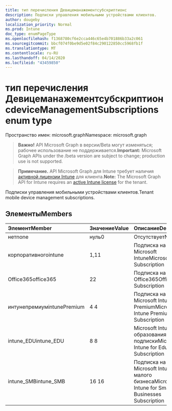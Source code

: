 ```yaml
---
title: тип перечисления Девицеманажементсубскриптионс
description: Подписки управления мобильными устройствами клиентов.
author: dougeby
localization_priority: Normal
ms.prod: Intune
doc_type: enumPageType
ms.openlocfilehash: f1368780cf6e2cca446c65e4b701886b33a2c061
ms.sourcegitcommit: bbcf074f0be9d5e02f84c290122850cc5968fb1f
ms.translationtype: MT
ms.contentlocale: ru-RU
ms.lasthandoff: 04/14/2020
ms.locfileid: "43459850"
---
```

# <a name="devicemanagementsubscriptions-enum-type"></a><span data-ttu-id="c2ecb-103">тип перечисления Девицеманажементсубскриптионс</span><span class="sxs-lookup"><span data-stu-id="c2ecb-103">deviceManagementSubscriptions enum type</span></span>

<span data-ttu-id="c2ecb-104">Пространство имен: microsoft.graph</span><span class="sxs-lookup"><span data-stu-id="c2ecb-104">Namespace: microsoft.graph</span></span>

> <span data-ttu-id="c2ecb-105">**Важно!** API Microsoft Graph в версии/Beta могут изменяться; рабочее использование не поддерживается.</span><span class="sxs-lookup"><span data-stu-id="c2ecb-105">**Important:** Microsoft Graph APIs under the /beta version are subject to change; production use is not supported.</span></span>

> <span data-ttu-id="c2ecb-106">**Примечание.** API Microsoft Graph для Intune требует наличия [активной лицензии Intune](https://go.microsoft.com/fwlink/?linkid=839381) для клиента.</span><span class="sxs-lookup"><span data-stu-id="c2ecb-106">**Note:** The Microsoft Graph API for Intune requires an [active Intune license](https://go.microsoft.com/fwlink/?linkid=839381) for the tenant.</span></span>

<span data-ttu-id="c2ecb-107">Подписки управления мобильными устройствами клиентов.</span><span class="sxs-lookup"><span data-stu-id="c2ecb-107">Tenant mobile device management subscriptions.</span></span>

## <a name="members"></a><span data-ttu-id="c2ecb-108">Элементы</span><span class="sxs-lookup"><span data-stu-id="c2ecb-108">Members</span></span>
|<span data-ttu-id="c2ecb-109">Элемент</span><span class="sxs-lookup"><span data-stu-id="c2ecb-109">Member</span></span>|<span data-ttu-id="c2ecb-110">Значение</span><span class="sxs-lookup"><span data-stu-id="c2ecb-110">Value</span></span>|<span data-ttu-id="c2ecb-111">Описание</span><span class="sxs-lookup"><span data-stu-id="c2ecb-111">Description</span></span>|
|:---|:---|:---|
|<span data-ttu-id="c2ecb-112">нет</span><span class="sxs-lookup"><span data-stu-id="c2ecb-112">none</span></span>|<span data-ttu-id="c2ecb-113">нуль</span><span class="sxs-lookup"><span data-stu-id="c2ecb-113">0</span></span>|<span data-ttu-id="c2ecb-114">Отсутствует</span><span class="sxs-lookup"><span data-stu-id="c2ecb-114">None</span></span>|
|<span data-ttu-id="c2ecb-115">корпоративного</span><span class="sxs-lookup"><span data-stu-id="c2ecb-115">intune</span></span>|<span data-ttu-id="c2ecb-116">1,1</span><span class="sxs-lookup"><span data-stu-id="c2ecb-116">1</span></span>|<span data-ttu-id="c2ecb-117">Подписка на Microsoft Intune</span><span class="sxs-lookup"><span data-stu-id="c2ecb-117">Microsoft Intune Subscription</span></span>|
|<span data-ttu-id="c2ecb-118">Office365</span><span class="sxs-lookup"><span data-stu-id="c2ecb-118">office365</span></span>|<span data-ttu-id="c2ecb-119">2</span><span class="sxs-lookup"><span data-stu-id="c2ecb-119">2</span></span>|<span data-ttu-id="c2ecb-120">Подписка на Office365</span><span class="sxs-lookup"><span data-stu-id="c2ecb-120">Office365 Subscription</span></span>|
|<span data-ttu-id="c2ecb-121">интунепремиум</span><span class="sxs-lookup"><span data-stu-id="c2ecb-121">intunePremium</span></span>|<span data-ttu-id="c2ecb-122">4 </span><span class="sxs-lookup"><span data-stu-id="c2ecb-122">4</span></span>|<span data-ttu-id="c2ecb-123">Подписка на Microsoft Intune Premium</span><span class="sxs-lookup"><span data-stu-id="c2ecb-123">Microsoft Intune Premium Subscription</span></span>|
|<span data-ttu-id="c2ecb-124">intune_EDU</span><span class="sxs-lookup"><span data-stu-id="c2ecb-124">intune_EDU</span></span>|<span data-ttu-id="c2ecb-125">8 </span><span class="sxs-lookup"><span data-stu-id="c2ecb-125">8</span></span>|<span data-ttu-id="c2ecb-126">Microsoft Intune для образования подписки</span><span class="sxs-lookup"><span data-stu-id="c2ecb-126">Microsoft Intune for Education Subscription</span></span>|
|<span data-ttu-id="c2ecb-127">intune_SMB</span><span class="sxs-lookup"><span data-stu-id="c2ecb-127">intune_SMB</span></span>|<span data-ttu-id="c2ecb-128">16 </span><span class="sxs-lookup"><span data-stu-id="c2ecb-128">16</span></span>|<span data-ttu-id="c2ecb-129">Подписка на Microsoft Intune для малого бизнеса</span><span class="sxs-lookup"><span data-stu-id="c2ecb-129">Microsoft Intune for Small Businesses Subscription</span></span>|



